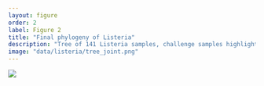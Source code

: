 ```yaml
---
layout: figure
order: 2
label: Figure 2
title: "Final phylogeny of Listeria"
description: "Tree of 141 Listeria samples, challenge samples highlighted in yellow. Outlier is single low coverage (20x) sample, discussed in main text"
image: "data/listeria/tree_joint.png"
---
```

<img src="{{ site.baseurl }}/data/listeria/tree_joint.png">
